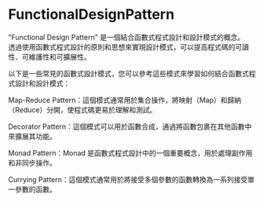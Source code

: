 # FunctionalDesignPattern
"Functional Design Pattern" 是一個結合函數式程式設計和設計模式的概念。  
透過使用函數式程式設計的原則和思想來實現設計模式，可以提高程式碼的可讀性、可維護性和可擴展性。  

以下是一些常見的函數式設計模式，您可以參考這些模式來學習如何結合函數式程式設計和設計模式：  

Map-Reduce Pattern：這個模式通常用於集合操作，將映射（Map）和歸納（Reduce）分開，使程式碼更易於理解和測試。  

Decorator Pattern：這個模式可以用於函數合成，通過將函數包裹在其他函數中來擴展其功能。  

Monad Pattern：Monad 是函數式程式設計中的一個重要概念，用於處理副作用和非同步操作。  

Currying Pattern：這個模式通常用於將接受多個參數的函數轉換為一系列接受單一參數的函數。  
